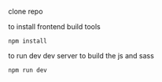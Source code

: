 clone repo

to install frontend build tools

```
npm install
```
to run dev dev server to build the js and sass

```
npm run dev
```
